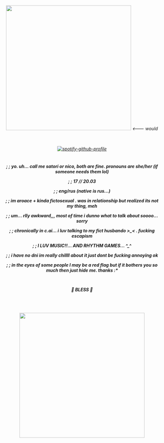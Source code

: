 </a>

<h6 align="center"> 
  <img width="400" src="https://github.com/user-attachments/assets/e0cf0915-4531-4a48-81ba-f3919f43fc91"> <--- would
</br>
</br>
</br>
    
  [![spotify-github-profile](https://spotify-github-profile.kittinanx.com/api/view?uid=u0u4aguznmg71vt7b17xnp0vc&cover_image=true&theme=novatorem&show_offline=true&background_color=121212&interchange=true&bar_color=a30000&bar_color_cover=false)](https://github.com/kittinan/spotify-github-profile)
 </p>
 
  #

<h5 align="center"> 
  
; ; yo. uh... call me satori or nico, both are fine. pronouns are she/her (if someone needs them lol) 

; ; 17 // 20.03

; ; eng/rus (native is rus...)

; ; im aroace + kinda fictosexual . was in relationship but realized its not my thing, meh

; ; um... rlly awkward,,, most of time i dunno what to talk about soooo... sorry

; ; chronically in c.ai... i luv talking to my fict husbando >_< . fucking escapism

; ; I LUV MUSIC!!... AND RHYTHM GAMES... ^_^

; ; i have no dni im really chillll about it just dont be fucking annoying ok

; ; in the eyes of some people I may be a red flag but if it bothers you so much then just hide me. thanks :* 

</br>

*🙏 BLESS 🙏*

## 
</br>
<h6 align="center"> 
<img width="400" src="https://github.com/user-attachments/assets/f399c1d6-653e-4d7b-a28a-a0c58a7c6d65">
 </br>
 </br>

